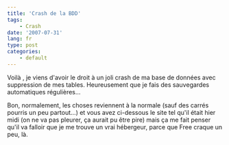 ```yaml
---
title: 'Crash de la BDD'
tags:
    - Crash
date: '2007-07-31'
lang: fr
type: post
categories:
    - default
---
```


Voilà , je viens d'avoir le droit à un joli crash de ma base de données avec suppression de mes tables. Heureusement que je fais des sauvegardes automatiques régulières…

Bon, normalement, les choses reviennent à la normale (sauf des carrés pourris un peu partout…) et vous avez ci-dessous le site tel qu'il était hier midi (on ne va pas pleurer, ça aurait pu être pire) mais ça me fait penser qu'il va falloir que je me trouve un vrai hébergeur, parce que Free craque un peu, là.